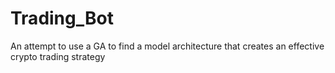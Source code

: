 # Trading_Bot
 An attempt to use a GA to find a model architecture that creates an effective crypto trading strategy
